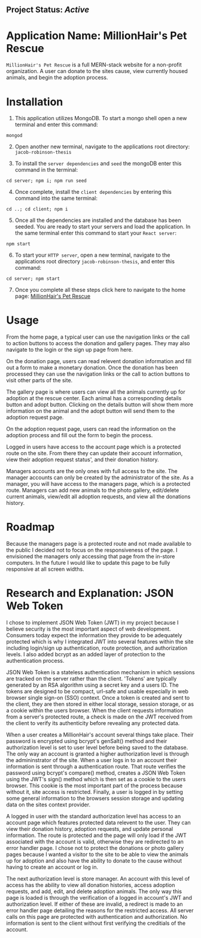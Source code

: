 ## Project Status: *Active*

# Application Name: **MillionHair's Pet Rescue**

`MillionHair's Pet Rescue` is a full MERN-stack website for a non-profit organization. A user can donate to the sites cause, view currently housed animals, and begin the adoption process.

# Installation

1. This application utilizes MongoDB. To start a mongo shell open a new terminal and enter this command:
```
mongod
```

2. Open another new terminal, navigate to the applications root directory: `jacob-robinson-thesis`

3. To install the `server dependencies` and `seed` the mongoDB enter this command in the terminal:

```
cd server; npm i; npm run seed
```

4. Once complete, install the `client dependencies` by entering this command into the same terminal:

```
cd ..; cd client; npm i
```

5. Once all the dependencies are installed and the database has been seeded. You are ready to start your servers and load the application. In the same terminal enter this command to start your `React server`: 

```
npm start
```

6. To start your `HTTP server`, open a new terminal, navigate to the applications root directory `jacob-robinson-thesis`, and enter this command:

```
cd server; npm start
```

7. Once you complete all these steps click here to navigate to the home page: [MillionHair's Pet Rescue](http://localhost:7778/)

# Usage

From the home page, a typical user can use the navigation links or the call to action buttons to access the donation and gallery pages. They may also navigate to the login or the sign up page from here.

On the donation page, users can read relevent donation information and fill out a form to make a monetary donation. Once the donation has been processed they can use the navigation links or the call to action buttons to visit other parts of the site.

The gallery page is where users can view all the animals currently up for adoption at the rescue center. Each animal has a corresponding details button and adopt button. Clicking on the details button will show them more information on the animal and the adopt button will send them to the adoption request page.

On the adoption request page, users can read the information on the adoption process and fill out the form to begin the process.

Logged in users have access to the account page which is a protected route on the site. From there they can update their account information, view their adoption request status', and their donation history.

Managers accounts are the only ones with full access to the site. The manager accounts can only be created by the administrator of the site. As a manager, you will have access to the managers page, which is a protected route. Managers can add new animals to the photo gallery, edit/delete current animals, view/edit all adoption requests, and view all the donations history.

# Roadmap
Because the managers page is a protected route and not made available to the public I decided not to focus on the responsiveness of the page. I envisioned the managers only accessing that page from the in-store computers. In the future I would like to update this page to be fully responsive at all screen widths. 

# Research and Explanation: JSON Web Token
I chose to implement JSON Web Token (JWT) in my project because I believe security is the most important aspect of web development. Consumers today expect the information they provide to be adequately protected which is why I integrated JWT into several features within the site including login/sign up authentication, route protection, and authorization levels. I also added bcrypt as an added layer of protection to the authentication process.

JSON Web Token is a stateless authentication mechanism in which sessions are tracked on the server rather than the client. 'Tokens' are typically generated by an RSA algorithm using a secret key and a users ID. The tokens are designed to be compact, url-safe and usable especially in web browser single sign-on (SSO) context. Once a token is created and sent to the client, they are then stored in either local storage, session storage, or as a cookie within the users browser. When the client requests information from a server's protected route, a check is made on the JWT received from the client to verify its authenticity before revealing any protected data.

When a user creates a MillionHair's account several things take place. Their password is encrypted using bcrypt's genSalt() method and their authorization level is set to user level before being saved to the database. The only way an account is granted a higher authorization level is through the admininstrator of the site. When a user logs in to an account their information is sent through a authentication route. That route verifies the password using bcrypt's compare() method, creates a JSON Web Token using the JWT's sign() method which is then set as a cookie to the users browser. This cookie is the most important part of the process because without it, site access is restricted. Finally, a user is logged in by setting some general information to the browsers session storage and updating data on the sites context provider.

A logged in user with the standard authorization level has access to an account page which features protected data relevent to the user. They can view their donation history, adoption requests, and update personal information. The route is protected and the page will only load if the JWT associated with the account is valid, otherwise they are redirected to an error handler page. I chose not to protect the donations or photo gallery pages because I wanted a visitor to the site to be able to view the animals up for adoption and also have the ability to donate to the cause without having to create an account or log in.

The next authorization level is store manager. An account with this level of access has the ability to view all donation histories, access adoption requests, and add, edit, and delete adoption animals. The only way this page is loaded is through the verification of a logged in account's JWT and authorization level. If either of these are invalid, a redirect is made to an error handler page detailing the reasons for the restricted access. All server calls on this page are protected with authentication and authorization. No information is sent to the client without first verifying the creditials of the account.

